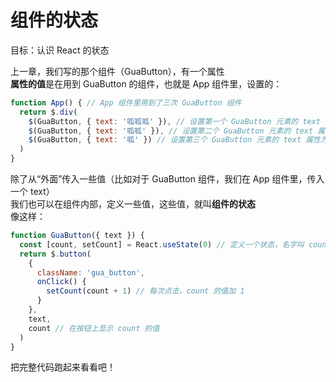 # 组件的状态
目标：认识 React 的状态

上一章，我们写的那个组件（GuaButton），有一个属性  
**属性的值**是在用到 GuaButton 的组件，也就是 App 组件里，设置的：
``` js
function App() { // App 组件里用到了三次 GuaButton 组件
  return $.div(
    $(GuaButton, { text: '呱呱呱' }), // 设置第一个 GuaButton 元素的 text 属性为 '呱呱呱'
    $(GuaButton, { text: '呱呱' }), // 设置第二个 GuaButton 元素的 text 属性为 '呱呱'
    $(GuaButton, { text: '呱' }) // 设置第三个 GuaButton 元素的 text 属性为 '呱'
  )
}
```

除了从“外面”传入一些值（比如对于 GuaButton 组件，我们在 App 组件里，传入一个 text）  
我们也可以在组件内部，定义一些值，这些值，就叫**组件的状态**  
像这样：
``` js
function GuaButton({ text }) {
  const [count, setCount] = React.useState(0) // 定义一个状态，名字叫 count，初始值为 0
  return $.button(
    {
      className: 'gua_button',
      onClick() {
        setCount(count + 1) // 每次点击，count 的值加 1
      }
    },
    text,
    count // 在按钮上显示 count 的值
  )
}
```

把完整代码跑起来看看吧！